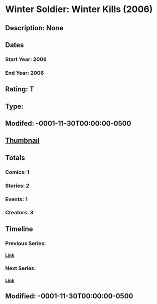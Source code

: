 # Winter Soldier: Winter Kills (2006)
## Description: None
## Dates
### Start Year: 2006
### End Year: 2006
## Rating: T
## Type: 
## Modifed: -0001-11-30T00:00:00-0500
## [Thumbnail](http://i.annihil.us/u/prod/marvel/i/mg/6/a0/4bad46756d950.jpg)
## Totals
### Comics: 1
### Stories: 2
### Events: 1
### Creators: 3
## Timeline
### Previous Series: 
#### [Link]()
### Next Series: 
#### [Link]()
## Modified: -0001-11-30T00:00:00-0500
